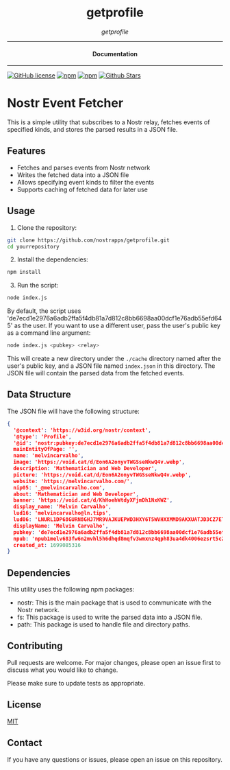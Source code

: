

<div align="center">  
  <h1>getprofile</h1>
</div>

<div align="center">  
<i>getprofile</i>
</div>

---

<div align="center">
<h4>Documentation</h4>
</div>

---

[![GitHub license](https://img.shields.io/badge/license-MIT-blue.svg)](https://github.com/nostrapps/getprofile/blob/gh-pages/LICENSE)
[![npm](https://img.shields.io/npm/v/getprofile)](https://npmjs.com/package/getprofile)
[![npm](https://img.shields.io/npm/dw/getprofile.svg)](https://npmjs.com/package/getprofile)
[![Github Stars](https://img.shields.io/github/stars/nostrapps/getprofile.svg)](https://github.com/nostrapps/getprofile/)

# Nostr Event Fetcher

This is a simple utility that subscribes to a Nostr relay, fetches events of specified kinds, and stores the parsed results in a JSON file. 

## Features
- Fetches and parses events from Nostr network 
- Writes the fetched data into a JSON file
- Allows specifying event kinds to filter the events
- Supports caching of fetched data for later use

## Usage

1. Clone the repository:

```bash
git clone https://github.com/nostrapps/getprofile.git
cd yourrepository
```

2. Install the dependencies:

```bash
npm install
```

3. Run the script:

```bash
node index.js
```

By default, the script uses 'de7ecd1e2976a6adb2ffa5f4db81a7d812c8bb6698aa00dcf1e76adb55efd645' as the user. If you want to use a different user, pass the user's public key as a command line argument:

```bash
node index.js <pubkey> <relay>
```

This will create a new directory under the `./cache` directory named after the user's public key, and a JSON file named `index.json` in this directory. The JSON file will contain the parsed data from the fetched events.

## Data Structure

The JSON file will have the following structure:

```json
{
  '@context': 'https://w3id.org/nostr/context',
  '@type': 'Profile',
  '@id': 'nostr:pubkey:de7ecd1e2976a6adb2ffa5f4db81a7d812c8bb6698aa00dcf1e76adb55efd645',
  mainEntityOfPage: '',
  name: 'melvincarvalho',
  image: 'https://void.cat/d/Eon6A2onyvTWGSseNkwQ4v.webp',
  description: 'Mathematician and Web Developer',
  picture: 'https://void.cat/d/Eon6A2onyvTWGSseNkwQ4v.webp',
  website: 'https://melvincarvalho.com/',
  nip05: '_@melvincarvalho.com',
  about: 'Mathematician and Web Developer',
  banner: 'https://void.cat/d/KhHoehWtdyXFjmDh1NxKWZ',
  display_name: 'Melvin Carvalho',
  lud16: 'melvincarvalho@ln.tips',
  lud06: 'LNURL1DP68GURN8GHJ7MR9VAJKUEPWD3HXY6T5WVHXXMMD9AKXUATJD3CZ7ET9XFVR25S5W7VAN',
  displayName: 'Melvin Carvalho',
  pubkey: 'de7ecd1e2976a6adb2ffa5f4db81a7d812c8bb6698aa00dcf1e76adb55efd645',
  npub: 'npub1melv683fw6n2mvhl5h6dhqd8mqfv3wmxnz4qph83ua4dk4006ezsrt5c24',
  created_at: 1699085316
}
```

## Dependencies

This utility uses the following npm packages:

- nostr: This is the main package that is used to communicate with the Nostr network.
- fs: This package is used to write the parsed data into a JSON file.
- path: This package is used to handle file and directory paths.

## Contributing

Pull requests are welcome. For major changes, please open an issue first to discuss what you would like to change.

Please make sure to update tests as appropriate.

## License

[MIT](https://choosealicense.com/licenses/mit/)

## Contact

If you have any questions or issues, please open an issue on this repository.


